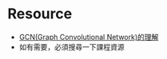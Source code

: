 # Resource
* [GCN(Graph Convolutional Network)的理解](https://purelyvivid.github.io/2019/07/07/GCN_1/)
* 如有需要，必須搜尋一下課程資源